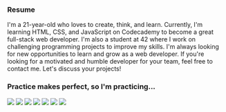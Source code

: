 ### Resume

I'm a 21-year-old who loves to create, think, and learn. Currently, I'm learning HTML, CSS, and JavaScript on Codecademy to become a great full-stack web developer. I'm also a student at 42 where I work on challenging programming projects to improve my skills. I'm always looking for new opportunities to learn and grow as a web developer. If you're looking for a motivated and humble developer for your team, feel free to contact me. Let's discuss your projects!

### Practice makes perfect, so I'm practicing...
<img src="https://img.shields.io/badge/c%20-A8B9CC.svg?&style=for-the-badge&logo=c&logoColor=FFFFFF"/> <img src="https://img.shields.io/badge/c++%20-00599C.svg?&style=for-the-badge&logo=c%2B%2B&logoColor=FFFFFF"/> <img src="https://img.shields.io/badge/Ruby-CC342D?style=for-the-badge&logo=ruby&logoColor=white" /> <img src="https://img.shields.io/badge/python%20-3776AB.svg?&style=for-the-badge&logo=python&logoColor=FFFFFF"/> <img src="https://img.shields.io/badge/slack%20-4A154B.svg?&style=for-the-badge&logo=slack&logoColor=FFFFFF"/> <img src="https://img.shields.io/badge/vscode%20-007ACC.svg?&style=for-the-badge&logo=slack&logoColor=FFFFFF"/> <img src="https://img.shields.io/badge/git%20-F050532.svg?&style=for-the-badge&logo=git&logoColor=FFFFFF"/>
